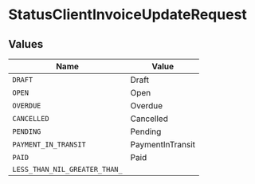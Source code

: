 # StatusClientInvoiceUpdateRequest


## Values

| Name                          | Value                         |
| ----------------------------- | ----------------------------- |
| `DRAFT`                       | Draft                         |
| `OPEN`                        | Open                          |
| `OVERDUE`                     | Overdue                       |
| `CANCELLED`                   | Cancelled                     |
| `PENDING`                     | Pending                       |
| `PAYMENT_IN_TRANSIT`          | PaymentInTransit              |
| `PAID`                        | Paid                          |
| `LESS_THAN_NIL_GREATER_THAN_` | <nil>                         |
